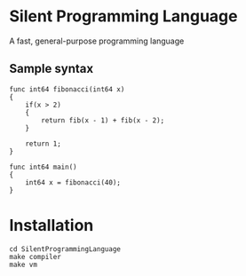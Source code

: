 # Silent Programming Language
A fast, general-purpose programming language 

## Sample syntax
    func int64 fibonacci(int64 x)
    {
        if(x > 2)
        {
            return fib(x - 1) + fib(x - 2); 
        }
        
        return 1;
    }

    func int64 main()
    {
        int64 x = fibonacci(40);
    }

# Installation
    cd SilentProgrammingLanguage
    make compiler
    make vm